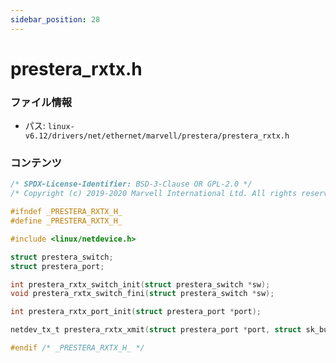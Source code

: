 ```yaml
---
sidebar_position: 28
---
```

# prestera_rxtx.h

### ファイル情報

- パス: `linux-v6.12/drivers/net/ethernet/marvell/prestera/prestera_rxtx.h`

### コンテンツ

```h
/* SPDX-License-Identifier: BSD-3-Clause OR GPL-2.0 */
/* Copyright (c) 2019-2020 Marvell International Ltd. All rights reserved. */

#ifndef _PRESTERA_RXTX_H_
#define _PRESTERA_RXTX_H_

#include <linux/netdevice.h>

struct prestera_switch;
struct prestera_port;

int prestera_rxtx_switch_init(struct prestera_switch *sw);
void prestera_rxtx_switch_fini(struct prestera_switch *sw);

int prestera_rxtx_port_init(struct prestera_port *port);

netdev_tx_t prestera_rxtx_xmit(struct prestera_port *port, struct sk_buff *skb);

#endif /* _PRESTERA_RXTX_H_ */

```
